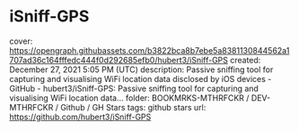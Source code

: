 # iSniff-GPS

cover: https://opengraph.githubassets.com/b3822bca8b7ebe5a8381130844562a1707ad36c164fffedc444f0d292685efb0/hubert3/iSniff-GPS
created: December 27, 2021 5:05 PM (UTC)
description: Passive sniffing tool for capturing and visualising WiFi location data disclosed by iOS devices - GitHub - hubert3/iSniff-GPS: Passive sniffing tool for capturing and visualising WiFi location data...
folder: BOOKMRKS-MTHRFCKR / DEV-MTHRFCKR / Github / GH Stars
tags: github stars
url: https://github.com/hubert3/iSniff-GPS